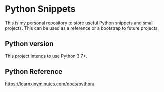 # Python Snippets

This is my personal repository to store useful Python snippets and small projects. 
This can be used as a reference or a bootstrap to future projects.

## Python version

This project intends to use Python 3.7+.


## Python Reference

https://learnxinyminutes.com/docs/python/





